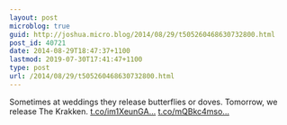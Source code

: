 ```yaml
---
layout: post
microblog: true
guid: http://joshua.micro.blog/2014/08/29/t505260468630732800.html
post_id: 40721
date: 2014-08-29T18:47:37+1100
lastmod: 2019-07-30T17:41:47+1100
type: post
url: /2014/08/29/t505260468630732800.html
---
```

Sometimes at weddings they release butterflies or doves. Tomorrow, we release The Krakken. [t.co/im1XeunGA...](http://t.co/im1XeunGAw) [t.co/mQBkc4mso...](http://t.co/mQBkc4mso3)
